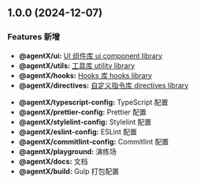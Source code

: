 ## 1.0.0 (2024-12-07)

### Features 新增

- **@agentX/ui:** [UI 组件库 ui component library](./packages/ui/CHANGELOG.md)
- **@agentX/utils:** [工具库 utility library](./packages/utils/CHANGELOG.md)
- **@agentX/hooks:** [Hooks 库 hooks library](./packages/hooks/CHANGELOG.md)
- **@agentX/directives:** [自定义指令库 directives library](./packages/directives/CHANGELOG.md)
<!-- ### Other Changes -->
- **@agentX/typescript-config:** TypeScript 配置
- **@agentX/prettier-config:** Prettier 配置
- **@agentX/stylelint-config:** Stylelint 配置
- **@agentX/eslint-config:** ESLint 配置
- **@agentX/commitlint-config:** Commitlint 配置
- **@agentX/playground:** 演练场
- **@agentX/docs:** 文档
- **@agentX/build:** Gulp 打包配置

<!-- ### Features 新增 -->
<!-- ### Bug Fixes 修复 -->
<!-- ### BREAKING CHANGES 重大变化（破坏性更改） -->
